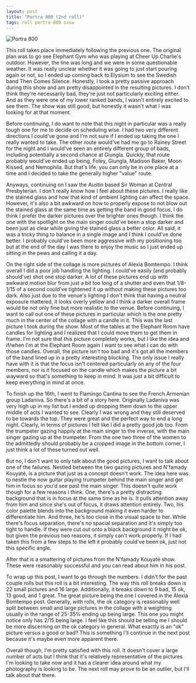 ```yaml
---
layout: post
title: "Portra 800 (2nd roll)"
tags: roll portra-800 sxsw
---
```


![Portra 800](/assets/rolls/Portra800-2.jpg)

This roll takes place immediately following the previous one. The original plan was to go see Elephant Gym who was playing at Cheer Up Charlie's outdoor. However, the line was long and we were in some questionable weather. It was really unclear whether it was going to just start pouring again or not, so I ended up coming back to Elysium to see the Swedish band Then Comes Silence. Honestly, I took a pretty passive approach during this show and am pretty disappointed in the resulting pictures. I don't think they're necessarily bad, they're just not particularly exciting either. And as they were one of my lower ranked bands, I wasn't entirely excited to see them. The show was still good, but honestly it wasn't what I was looking for at that moment.

Before continuing, I do want to note that this night in particular was a really tough one for me to decide on scheduling wise. I had two very different directions I could've gone and I'm not sure if I ended up taking the one I really wanted to take. The other route would've had me go to Rainey Street for the night and I would've seen an entirely different group of bads, including potentially a second chance at Giungla. Quickly, that route probably would've ended up being, Foley, Giungla, Madison Baker, Moon Kissed, and Nemophila. But that's life, you can only be in one place at a time and I decided to take the generally higher "value" route.

Anyways, continuing on I saw the Austin based Sir Woman at Central Presbyterian. I don't really know how I feel about these pictures. I really like the stained glass and how that kind of ambient lighting can affect the space. However, it's also a bit awkward on how to properly expose to not blow out the stained glass at the same time as getting the band in good focus. I do think I prefer the darker pictures over the brighter ones though. I think the one with the spotlight on the main singer could've been a stop darker and been just as clear while giving the stained glass a better color. All said, it was a tricky thing to balance in a single image and I think I could've done better. I probably could've been more aggressive with my positioning too but at the end of the day I was there to enjoy the music so I just ended up sitting in the pews and calling it a day.

On the right side of the collage is more pictures of Alexia Bomtempo. I think overall I did a poor job handling the lighting. I could've easily (and probably should've) shot one stop darker. A lot of these pictures end up with awkward motion blur from just a bit too long of a shutter and even that 1/8-1/15 of a second could've tightened it up without making these pictures too dark. Also just due to the venue's lighting I don't think that having a neutral exposure mattered, it looks overly yellow and I think a darker overall frame would be not only fine but more realistic to the venue. Before continuing, I want to call out one of these pictures in particular which is the one pretty much in the center of the collage with a candle in it. This was the last picture I took during the show. Most of the tables at the Elephant Room have candles for lighting and I realized that I could move them to get them in frame. I'm not sure that this picture completely works, but I like the idea and if/when I'm at the Elephant Room again I want to see what I can do with those candles. Overall, the picture isn't too bad and it's got all the members of the band lined up in a pretty interesting blocking. The only issue I really have with it is that the focus isn't centered particularly on any of the four members, nor is it focused on the candle which makes the picture a bit wayward so that's something to keep in mind. It was just a bit difficult to keep everything in mind at once.

To finish up the 16th, I went to Flamingo Cantina to see the French Armenian group Ladaniva. So there's a bit of a story here. Originally Ladaniva was very high up in my list but I ended up dropping them down to the upper middle of acts I wanted to see. Clearly I was wrong and they still deserved to be towards the top. They were great and the perfect way to end a long night. Clearly, in terms of pictures I felt like I did a pretty good job too. From the trumpeter gazing happily at the main singer to the inverse, with the main singer gazing up at the trumpeter. From the one two three of the women to the admittedly should probably be a cropped image in the bottom corner, I just think a lot of these turned out well.

But no, I don't want to only talk about the good pictures, I want to talk about one of the failures. Nestled between the two gazing pictures and N'famady Kouyaté, is a picture that just as a concept doesn't work. The idea here was to nestle the now guitar playing trumpeter behind the main singer and get him in focus so you'd see past the main singer. This doesn't quite work though for a few reasons I think. One, there's a pretty distracting background that is in focus at the same time as he is. It pulls attention away from him and since she's out of focus, it draws attention entirely. Two, his color palette blends into the background making it even harder to differentiate him. And three, he's too close in the visual space to her. While there's focus separation, there's no spacial separation and it's simply too tight to handle. If they were cut out onto a black background it might be ok, but given the previous two reasons, it simply can't work properly. If I had taken this from a few steps to the left it probably could've been ok, just not this specific angle.

After that is a smattering of pictures from the N'famady Kouyaté show. These were reasonably successful and you can read about him in his post.

To wrap up this post, I want to go through the numbers. I didn't for the past couple rolls but this roll is a bit interesting. The way this roll breaks down is 22 small pictures and 16 large. Additionally, it breaks down to 9 bad, 15 ok, 13 good, and 1 great. The great picture being the one I covered in the Alexia Bomtempo post. Generally, with rolls, the ok category is reasonably well split between small and large pictures in the collage with a weighting usually in the range of 25-35% ending up being large. This one you might notice only has 2/15 being large. I feel like this should be telling me I should be more discerning on the ok category in general. What exactly is an "ok" picture versus a good or bad? This is something I'll continue in the next post because it's maybe even more apparent there.

Overall though, I'm pretty satisfied with this roll. It doesn't cover a large number of acts but I think that it's relatively representative of the pictures I'm looking to take now and it has a clearer idea around what my photography is looking to be. The next roll may prove to be an outlier, but I'll talk about that there.